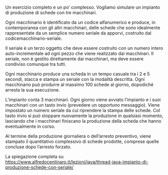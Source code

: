 Un esercizio completo e un po’ complesso. Vogliamo simulare un impianto di produzione di schede con tre macchinari.

Ogni macchinario è identificato da un codice alfanumerico e produce, in contemporanea con gli altri macchinari, delle schede che sono idealmente rappresentate da un semplice numero seriale da apporvi, costruito dal codicemacchinario-seriale.

Il seriale è un terzo oggetto che deve essere costruito con un numero intero auto-incrementale ad ogni pezzo che viene realizzato dai macchinari. Il seriale, non è gestito direttamente dai macchinari, ma deve essere condiviso comunque tra tutti.

Ogni macchinario produce una scheda in un tempo casuale tra i 2 e 5 secondi, stacca e stampa un seriale con la modalità descritta. Ogni macchinario può produrre al massimo 100 schede al giorno, dopodiché arresta la sua esecuzione.

L’impianto conta 3 macchinari. Ogni giorno viene avviato l’impianto e i suoi macchinari con un tasto invio (prevedere un opportuno messaggio). Viene impostato un numero seriale da cui riprendere la stampa delle schede. Col tasto invio si può stoppare nuovamente la produzione in qualsiasi momento, lasciando che i macchinari finiscano la produzione della scheda che hanno eventualmente in corso.


Al termine della produzione giornaliera o dell’arresto preventivo, viene stampato il quantitativo complessivo di schede prodotte, comprese quelle concluse dopo l’arresto forzato.

La spiegazione completa su https://www.alfredocentinaro.it/lezioni/java/thread-java-impianto-di-produzione-schede-con-seriale/
